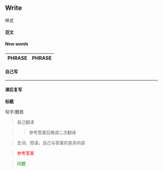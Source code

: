 ## Write

样式

#### 范文

##### New words

PHRASE |  PHRASE
------------ | -------------

#### 自己写

>

----

#### 课后复写



**标题**

句子/题目

> 自己翻译

>> 参考答案后微调二次翻译

> 生词、短语，自己与答案的差异内容

> <font color='red'>参考答案</font>

> <font color='green'>问题</font>



